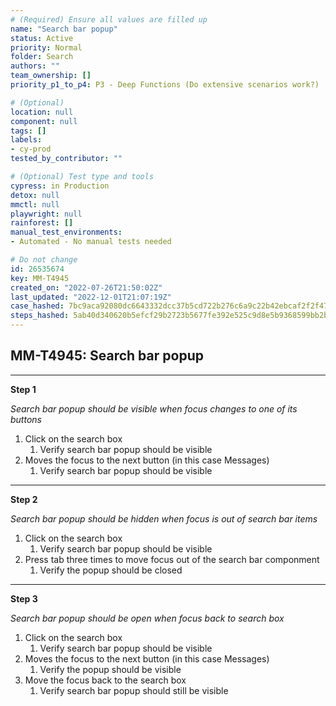 ```yaml
---
# (Required) Ensure all values are filled up
name: "Search bar popup"
status: Active
priority: Normal
folder: Search
authors: ""
team_ownership: []
priority_p1_to_p4: P3 - Deep Functions (Do extensive scenarios work?)

# (Optional)
location: null
component: null
tags: []
labels:
- cy-prod
tested_by_contributor: ""

# (Optional) Test type and tools
cypress: in Production
detox: null
mmctl: null
playwright: null
rainforest: []
manual_test_environments:
- Automated - No manual tests needed

# Do not change
id: 26535674
key: MM-T4945
created_on: "2022-07-26T21:50:02Z"
last_updated: "2022-12-01T21:07:19Z"
case_hashed: 7bc9aca92080dc6643332dcc37b5cd722b276c6a9c22b42ebcaf2f2f4750930501a7b18d80117a09a2dc849b78e895b2
steps_hashed: 5ab40d340620b5efcf29b2723b5677fe392e525c9d8e5b9368599bb2b6da06e9a1459ce76fe1f5b10630562626ee2032
---
```


<!-- (Auto-generated) Based on frontmatter's "key" and "name" -->

## MM-T4945: Search bar popup

---

**Step 1**

_Search bar popup should be visible when focus changes to one of its buttons_

1. Click on the search box
   1. Verify search bar popup should be visible
2. Moves the focus to the next button (in this case Messages)
   1. Verify search bar popup should be visible

---

**Step 2**

_Search bar popup should be hidden when focus is out of search bar items_

1. Click on the search box
   1. Verify search bar popup should be visible
2. Press tab three times to move focus out of the search bar componment
   1. Verify the popup should be closed

---

**Step 3**

_Search bar popup should be open when focus back to search box_

1. Click on the search box
   1. Verify search bar popup should be visible
2. Moves the focus to the next button (in this case Messages)
   1. Verify the popup should be visible
3. Move the focus back to the search box
   1. Verify search bar popup should still be visible

